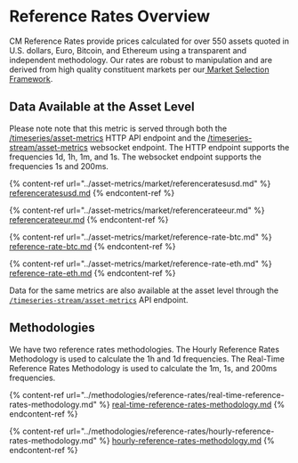 # Reference Rates Overview

CM Reference Rates provide prices calculated for over 550 assets quoted in U.S. dollars, Euro, Bitcoin, and Ethereum using a transparent and independent methodology. Our rates are robust to manipulation and are derived from high quality constituent markets per our[ Market Selection Framework](../methodologies/reference-rates/market-selection-framework.md).&#x20;

## Data Available at the Asset Level

Please note note that this metric is served through both the [/timeseries/asset-metrics](https://docs.coinmetrics.io/api/v4#operation/getTimeseriesAssetMetrics) HTTP API endpoint and the [/timeseries-stream/asset-metrics](https://docs.coinmetrics.io/api/v4#operation/getTimeseriesStreamAssetMetrics) websocket endpoint. The HTTP endpoint supports the frequencies 1d, 1h, 1m, and 1s. The websocket endpoint supports the frequencies 1s and 200ms.

{% content-ref url="../asset-metrics/market/referenceratesusd.md" %}
[referenceratesusd.md](../asset-metrics/market/referenceratesusd.md)
{% endcontent-ref %}

{% content-ref url="../asset-metrics/market/referencerateeur.md" %}
[referencerateeur.md](../asset-metrics/market/referencerateeur.md)
{% endcontent-ref %}

{% content-ref url="../asset-metrics/market/reference-rate-btc.md" %}
[reference-rate-btc.md](../asset-metrics/market/reference-rate-btc.md)
{% endcontent-ref %}

{% content-ref url="../asset-metrics/market/reference-rate-eth.md" %}
[reference-rate-eth.md](../asset-metrics/market/reference-rate-eth.md)
{% endcontent-ref %}

Data for the same metrics are also available at the asset level through the [`/timeseries-stream/asset-metrics`](https://docs.coinmetrics.io/api/v4#operation/getTimeseriesStreamAssetMetrics) API endpoint.

## Methodologies

We have two reference rates methodologies. The Hourly Reference Rates Methodology is used to calculate the 1h and 1d frequencies. The Real-Time Reference Rates Methodology is used to calculate the 1m, 1s, and 200ms frequencies.

{% content-ref url="../methodologies/reference-rates/real-time-reference-rates-methodology.md" %}
[real-time-reference-rates-methodology.md](../methodologies/reference-rates/real-time-reference-rates-methodology.md)
{% endcontent-ref %}

{% content-ref url="../methodologies/reference-rates/hourly-reference-rates-methodology.md" %}
[hourly-reference-rates-methodology.md](../methodologies/reference-rates/hourly-reference-rates-methodology.md)
{% endcontent-ref %}
